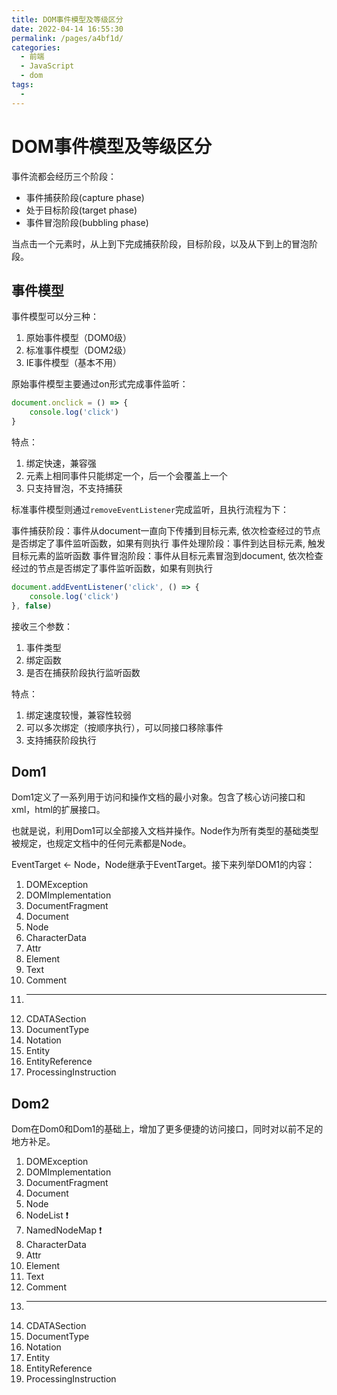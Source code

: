 ```yaml
---
title: DOM事件模型及等级区分
date: 2022-04-14 16:55:30
permalink: /pages/a4bf1d/
categories:
  - 前端
  - JavaScript
  - dom
tags:
  - 
---
```


# DOM事件模型及等级区分

事件流都会经历三个阶段：

* 事件捕获阶段(capture phase)
* 处于目标阶段(target phase)
* 事件冒泡阶段(bubbling phase)

当点击一个元素时，从上到下完成捕获阶段，目标阶段，以及从下到上的冒泡阶段。

## 事件模型

事件模型可以分三种：

1. 原始事件模型（DOM0级）
2. 标准事件模型（DOM2级） 
3. IE事件模型（基本不用）

原始事件模型主要通过on形式完成事件监听：

```javascript
document.onclick = () => {
    console.log('click')
}
```

特点：

1. 绑定快速，兼容强
2. 元素上相同事件只能绑定一个，后一个会覆盖上一个
3. 只支持冒泡，不支持捕获

标准事件模型则通过`removeEventListener`完成监听，且执行流程为下：

事件捕获阶段：事件从document一直向下传播到目标元素, 依次检查经过的节点是否绑定了事件监听函数，如果有则执行
事件处理阶段：事件到达目标元素, 触发目标元素的监听函数
事件冒泡阶段：事件从目标元素冒泡到document, 依次检查经过的节点是否绑定了事件监听函数，如果有则执行

```javascript
document.addEventListener('click', () => {
    console.log('click')
}, false)
```

接收三个参数：

1. 事件类型
2. 绑定函数
3. 是否在捕获阶段执行监听函数

特点：
1. 绑定速度较慢，兼容性较弱
2. 可以多次绑定（按顺序执行），可以同接口移除事件
3. 支持捕获阶段执行

## Dom1

Dom1定义了一系列用于访问和操作文档的最小对象。包含了核心访问接口和xml，html的扩展接口。

也就是说，利用Dom1可以全部接入文档并操作。Node作为所有类型的基础类型被规定，也规定文档中的任何元素都是Node。

EventTarget <- Node，Node继承于EventTarget。接下来列举DOM1的内容：

1. DOMException
2. DOMImplementation
3. DocumentFragment
4. Document
5. Node
6. CharacterData
7. Attr
8. Element
9. Text
10. Comment
11. ------------
12. CDATASection
13. DocumentType
14. Notation
15. Entity
16. EntityReference
17. ProcessingInstruction

## Dom2  

Dom在Dom0和Dom1的基础上，增加了更多便捷的访问接口，同时对以前不足的地方补足。

1. DOMException
2. DOMImplementation
3. DocumentFragment
4. Document
5. Node
6. NodeList :exclamation:
7. NamedNodeMap :exclamation:
8. CharacterData
9. Attr
10. Element
11. Text
12. Comment
13. ------------
14. CDATASection
15. DocumentType
16. Notation
17. Entity
18. EntityReference
19. ProcessingInstruction
